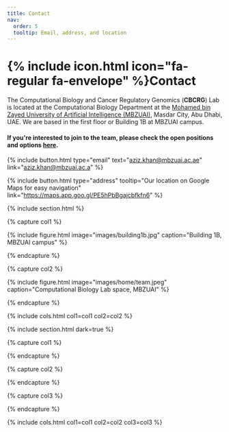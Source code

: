 ```yaml
---
title: Contact
nav:
  order: 5
  tooltip: Email, address, and location
---
```


# {% include icon.html icon="fa-regular fa-envelope" %}Contact

The Computational Biology and Cancer Regulatory Genomics (**CBCRG**) Lab is located at the Computational Biology Department at the [Mohamed bin Zayed University of Artificial Intelligence (MBZUAI)](https://mbzuai.ac.ae/), Masdar City, Abu Dhabi, UAE. We are based in the first floor or Building 1B at MBZUAI campus.


#### If you're interested to join to the team, please check the open positions and options [here](/join).

{%
  include button.html
  type="email"
  text="aziz.khan@mbzuai.ac.ae"
  link="aziz.khan@mbzuai.ac.a"
%}

{%
  include button.html
  type="address"
  tooltip="Our location on Google Maps for easy navigation"
  link="https://maps.app.goo.gl/PE5hPbBgajcbfkfn6"
%}

{% include section.html %}

{% capture col1 %}

{%
  include figure.html
  image="images/building1b.jpg"
  caption="Building 1B, MBZUAI campus"
%}

{% endcapture %}

{% capture col2 %}

{%
  include figure.html
  image="images/home/team.jpeg"
  caption="Computational Biology Lab space, MBZUAI"
%}

{% endcapture %}

{% include cols.html col1=col1 col2=col2 %}

{% include section.html dark=true %}

{% capture col1 %}

{% endcapture %}

{% capture col2 %}


{% endcapture %}

{% capture col3 %}

{% endcapture %}

{% include cols.html col1=col1 col2=col2 col3=col3 %}
